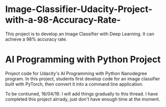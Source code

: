 # Image-Classifier-Udacity-Project-with-a-98-Accuracy-Rate-
This project is to develop an Image Classifier with Deep Learning. It can achieve a 98% accuracy rate. 

# AI Programming with Python Project
Project code for Udacity's AI Programming with Python Nanodegree program. In this project, students first develop code for an image classifier built with PyTorch, then convert it into a command line application.

To be contiuned, 16/04/19. I will add things gradually to this thread. I have completed this project alrrady, just don't have enough time at the moment. 

